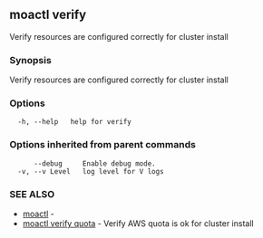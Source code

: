 ## moactl verify

Verify resources are configured correctly for cluster install

### Synopsis

Verify resources are configured correctly for cluster install

### Options

```
  -h, --help   help for verify
```

### Options inherited from parent commands

```
      --debug     Enable debug mode.
  -v, --v Level   log level for V logs
```

### SEE ALSO

* [moactl](moactl.md)	 - 
* [moactl verify quota](moactl_verify_quota.md)	 - Verify AWS quota is ok for cluster install


